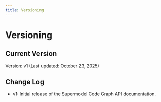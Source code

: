 ```yaml
---
title: Versioning
---  
```


# Versioning  

## Current Version  
Version: v1  (Last updated: October 23, 2025)  

## Change Log  
- v1: Initial release of the Supermodel Code Graph API documentation. 
